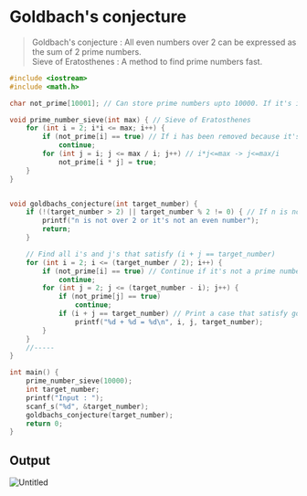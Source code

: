 # Goldbach's conjecture
>Goldbach's conjecture : All even numbers over 2 can be expressed as the sum of 2 prime numbers.<br>
>Sieve of Eratosthenes : A method to find prime numbers fast.

~~~c++
#include <iostream>
#include <math.h>

char not_prime[10001]; // Can store prime numbers upto 10000. If it's is_prime instead, all the elements have to be initialized to [true]

void prime_number_sieve(int max) { // Sieve of Eratosthenes
    for (int i = 2; i*i <= max; i++) {
        if (not_prime[i] == true) // If i has been removed because it's not a prime number, then the multiples of i has already been removed earlier, so continue
            continue;
        for (int j = i; j <= max / i; j++) // i*j<=max -> j<=max/i
            not_prime[i * j] = true;
    }
}


void goldbachs_conjecture(int target_number) {
    if (!(target_number > 2) || target_number % 2 != 0) { // If n is not over 2 or an even number, goldbach's conjecture is not valid.
        printf("n is not over 2 or it's not an even number");
        return;
    }

    // Find all i's and j's that satisfy (i + j == target_number)
    for (int i = 2; i <= (target_number / 2); i++) {
        if (not_prime[i] == true) // Continue if it's not a prime number
            continue;
        for (int j = 2; j <= (target_number - i); j++) {
            if (not_prime[j] == true)
                continue;
            if (i + j == target_number) // Print a case that satisfy goldbach's conjecture, that is, print a goldbach number
                printf("%d + %d = %d\n", i, j, target_number);
        }
    }
    //-----
}

int main() {
    prime_number_sieve(10000);
    int target_number;
    printf("Input : ");
    scanf_s("%d", &target_number);
    goldbachs_conjecture(target_number);
    return 0;
}
~~~
## Output
![Untitled](https://user-images.githubusercontent.com/67142421/149280363-3c1be358-e784-41c8-92a4-5c1b739f87ab.png)
